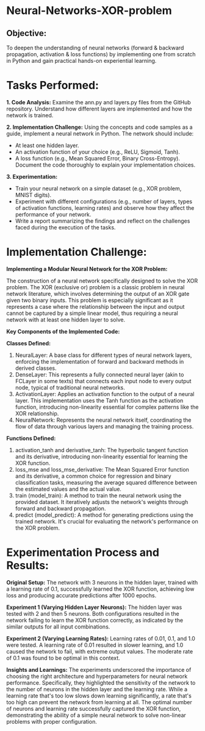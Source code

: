 # Neural-Networks-XOR-problem
## Objective: 
To deepen the understanding of neural networks (forward & backward propagation, activation & loss functions) by implementing one from scratch in Python and gain practical hands-on experiential learning.
# Tasks Performed:
**1. Code Analysis:**
Examine the ann.py and layers.py files from the GitHub repository. Understand how different layers are implemented and how the network is trained.

**2. Implementation Challenge:**
Using the concepts and code samples as a guide, implement a neural network in Python. The network should include:
- At least one hidden layer.
- An activation function of your choice (e.g., ReLU, Sigmoid, Tanh).
- A loss function (e.g., Mean Squared Error, Binary Cross-Entropy). <br>
Document the  code thoroughly to explain your implementation choices. <br>

**3. Experimentation:**
- Train your neural network on a simple dataset (e.g., XOR problem, MNIST digits). <br>
- Experiment with different configurations (e.g., number of layers, types of activation functions, learning rates) and observe how they affect the performance of your network.
- Write a report summarizing the findings and reflect on the challenges faced during the execution of the tasks.

# Implementation Challenge:
**Implementing a Modular Neural Network for the XOR Problem:**

The construction of a neural network specifically designed to solve the XOR problem. The XOR (exclusive or) problem is a classic problem in neural network literature, which involves determining the output of an XOR gate given two binary inputs. This problem is especially significant as it represents a case where the relationship between the input and output cannot be captured by a simple linear model, thus requiring a neural network with at least one hidden layer to solve.

**Key Components of the Implemented Code:**

**Classes Defined:**

1. NeuralLayer: A base class for different types of neural network layers, enforcing the implementation of forward and backward methods in derived classes.
2. DenseLayer: This represents a fully connected neural layer (akin to FCLayer in some texts) that connects each input node to every output node, typical of traditional neural networks. 
3. ActivationLayer: Applies an activation function to the output of a neural layer. This implementation uses the Tanh function as the activation function, introducing non-linearity essential for complex patterns like the XOR relationship. 
4. NeuralNetwork: Represents the neural network itself, coordinating the flow of data through various layers and managing the training process.

**Functions Defined:**

1. activation_tanh and derivative_tanh: The hyperbolic tangent function and its derivative, introducing non-linearity essential for learning the XOR function.
2. loss_mse and loss_mse_derivative: The Mean Squared Error function and its derivative, a common choice for regression and binary classification tasks, measuring the average squared difference between the estimated values and the actual value. 
3. train (model_train): A method to train the neural network using the provided dataset. It iteratively adjusts the network's weights through forward and backward propagation.
4. predict (model_predict): A method for generating predictions using the trained network. It's crucial for evaluating the network's performance on the XOR problem.

# Experimentation Process and Results:
**Original Setup:** The network with 3 neurons in the hidden layer, trained with a learning rate of 0.1, successfully learned the XOR function, achieving low loss and producing accurate predictions after 1000 epochs.

**Experiment 1 (Varying Hidden Layer Neurons):** The hidden layer was tested with 2 and then 5 neurons. Both configurations resulted in the network failing to learn the XOR function correctly, as indicated by the similar outputs for all input combinations.

**Experiment 2 (Varying Learning Rates):** Learning rates of 0.01, 0.1, and 1.0 were tested. A learning rate of 0.01 resulted in slower learning, and 1.0 caused the network to fail, with extreme output values. The moderate rate of 0.1 was found to be optimal in this context.

**Insights and Learnings:** The experiments underscored the importance of choosing the right architecture and hyperparameters for neural network performance. Specifically, they highlighted the sensitivity of the network to the number of neurons in the hidden layer and the learning rate. While a learning rate that's too low slows down learning significantly, a rate that's too high can prevent the network from learning at all. The optimal number of neurons and learning rate successfully captured the XOR function, demonstrating the ability of a simple neural network to solve non-linear problems with proper configuration.
